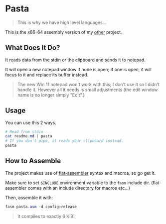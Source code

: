 # Pasta
> This is why we have high level languages...

This is the x86-64 assembly version of my [other](https://github.com/insomnimus/pasta) project.

## What Does It Do?
It reads data from the stdin  or the clipboard and sends it to notepad.

It will open a new notepad window if none is open; if one is open, it will focus to it and replace its buffer instead.
> The new Win 11 notepad won't work with this; I don't use it so I didn't handle it. However all it needs is small adjustments (the edit window name is no longer simply "Edit".)

## Usage
You can use this 2 ways.

```powershell
# Read from stdin
cat readme.md | pasta
# If you don't pipe, it reads your clipboard instead.
pasta
```

## How to Assemble
The project makes use of [flat-assembler](https://flatassembler.net) syntax and macros, so go get it.

Make sure to set `$INCLUDE` environment variable to the `fasm` include dir.
(flat-assembler comes with an include directory for macros etc...)

Then, assemble it with:

```powershell
fasm pasta.asm -d config=release
```

> It compiles to exactly 6 KiB!
